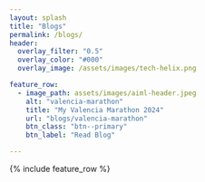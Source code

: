 ```yaml
---
layout: splash
title: "Blogs"
permalink: /blogs/
header:
  overlay_filter: "0.5"
  overlay_color: "#000"
  overlay_image: /assets/images/tech-helix.png

feature_row:
  - image_path: assets/images/aiml-header.jpeg
    alt: "valencia-marathon"
    title: "My Valencia Marathon 2024"
    url: "blogs/valencia-marathon" 
    btn_class: "btn--primary"
    btn_label: "Read Blog"

---
```


{% include feature_row %}
